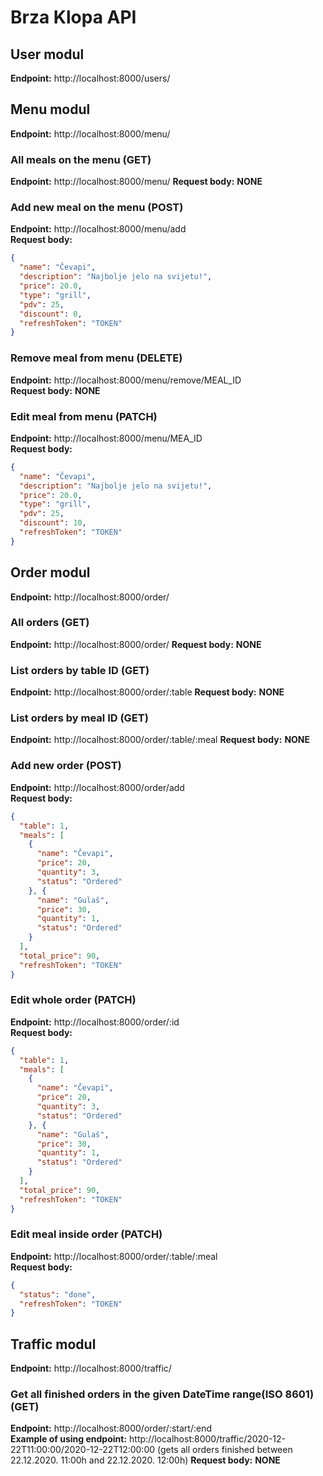 # Brza Klopa API

## User modul
**Endpoint:** http://localhost:8000/users/

## Menu modul
**Endpoint:** http://localhost:8000/menu/

### All meals on the menu (GET)
**Endpoint:** http://localhost:8000/menu/
**Request body:** **NONE**

### Add new meal on the menu (POST)
**Endpoint:** http://localhost:8000/menu/add<br/>
**Request body:**<br/>
```json
{
  "name": "Čevapi",
  "description": "Najbolje jelo na svijetu!",
  "price": 20.0,
  "type": "grill",
  "pdv": 25,
  "discount": 0,
  "refreshToken": "TOKEN"
}	
```

### Remove meal from menu (DELETE)
**Endpoint:** http://localhost:8000/menu/remove/MEAL_ID<br/>
**Request body:** **NONE**

### Edit meal from menu (PATCH)
**Endpoint:** http://localhost:8000/menu/MEA_ID<br/>
**Request body:**
```json
{
  "name": "Čevapi",
  "description": "Najbolje jelo na svijetu!",
  "price": 20.0,
  "type": "grill",
  "pdv": 25,
  "discount": 10,
  "refreshToken": "TOKEN"
}
```

## Order modul
**Endpoint:** http://localhost:8000/order/

### All orders (GET)
**Endpoint:** http://localhost:8000/order/
**Request body:** **NONE**

### List orders by table ID (GET)
**Endpoint:** http://localhost:8000/order/:table
**Request body:** **NONE**

### List orders by meal ID (GET)
**Endpoint:** http://localhost:8000/order/:table/:meal
**Request body:** **NONE**

### Add new order (POST)
**Endpoint:** http://localhost:8000/order/add<br/>
**Request body:**<br/>
```json
{
  "table": 1,
  "meals": [
    {
      "name": "Čevapi",
      "price": 20,
      "quantity": 3,
      "status": "Ordered"
    }, {
      "name": "Gulaš",
      "price": 30,
      "quantity": 1,
      "status": "Ordered"
    }
  ],
  "total_price": 90,
  "refreshToken": "TOKEN"
}
```

### Edit whole order (PATCH)
**Endpoint:** http://localhost:8000/order/:id<br/>
**Request body:**<br/>
```json
{
  "table": 1,
  "meals": [
    {
      "name": "Čevapi",
      "price": 20,
      "quantity": 3,
      "status": "Ordered"
    }, {
      "name": "Gulaš",
      "price": 30,
      "quantity": 1,
      "status": "Ordered"
    }
  ],
  "total_price": 90,
  "refreshToken": "TOKEN"
}
```

### Edit meal inside order (PATCH)
**Endpoint:** http://localhost:8000/order/:table/:meal<br/>
**Request body:**<br/>
```json
{
  "status": "done",
  "refreshToken": "TOKEN"
}
```


## Traffic modul
**Endpoint:** http://localhost:8000/traffic/

### Get all finished orders in the given DateTime range(ISO 8601) (GET)
**Endpoint:** http://localhost:8000/order/:start/:end<br/>
**Example of using endpoint:** http://localhost:8000/traffic/2020-12-22T11:00:00/2020-12-22T12:00:00 (gets all orders finished between 22.12.2020. 11:00h and 22.12.2020. 12:00h)
**Request body:** **NONE**

